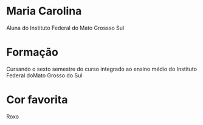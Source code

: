 # Maria Carolina 

Aluna do Instituto Federal do Mato Grossso Sul

# Formação

Cursando o sexto semestre do curso integrado ao ensino médio do Instituto Federal doMato Grosso do Sul

# Cor favorita 

Roxo